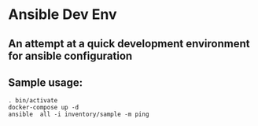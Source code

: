 # Ansible Dev Env
## An attempt at a quick development environment for ansible configuration

## Sample usage:

```
. bin/activate
docker-compose up -d
ansible  all -i inventory/sample -m ping
```


